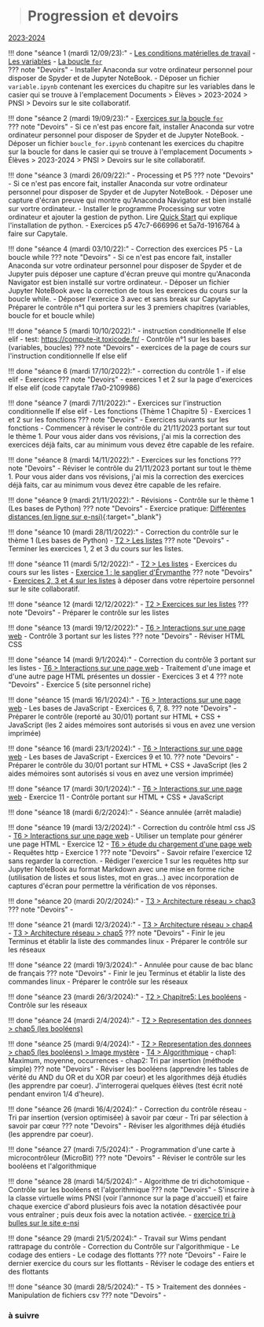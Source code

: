 ># Progression et devoirs

[2023-2024](#a-suivre)

!!! done "séance 1 (mardi 12/09/23):"
    - [Les conditions matérielles de travail](T7_Divers/1_Conseils_generaux/cours.md)
    - [Les variables](T1_Les_bases_de_Python/Chapitre_1:_Variables/cours.md)
    - [La boucle `for`](T1_Les_bases_de_Python/Chapitre_2:_La_boucle_for/cours.md)    
    ??? note "Devoirs"
        - Installer Anaconda sur votre ordinateur personnel pour disposer de Spyder et de Jupyter NoteBook.
        - Déposer un fichier `variable.ipynb` contenant les exercices du chapitre sur les variables dans le casier qui se trouve à l'emplacement Documents > Élèves > 2023-2024 > PNSI > Devoirs sur le site collaboratif.

!!! done "séance 2 (mardi 19/09/23):"
    - [Exercices sur la boucle `for`](T1_Les_bases_de_Python/Chapitre_2:_La_boucle_for/exercices.md)    
    ??? note "Devoirs"
        - Si ce n'est pas encore fait, installer Anaconda sur votre ordinateur personnel pour disposer de Spyder et de Jupyter NoteBook.
        - Déposer un fichier `boucle_for.ipynb` contenant les exercices du chapitre sur la boucle for dans le casier qui se trouve à l'emplacement Documents > Élèves > 2023-2024 > PNSI > Devoirs sur le site collaboratif.
        
!!! done "séance 3 (mardi 26/09/22):"
    - Processing et P5 
    ??? note "Devoirs"
        - Si ce n'est pas encore fait, installer Anaconda sur votre ordinateur personnel pour disposer de Spyder et de Jupyter NoteBook.
        - Déposer une capture d'écran preuve qui montre qu'Anaconda Navigator est bien installé sur vortre ordinateur.
        - Installer le programme Processing sur votre ordinateur et ajouter la gestion de python. Lire [Quick Start](https://github.com/jdf/processing.py#python-mode-for-processing) qui explique l'installation de python.
        - Exercices p5  47c7-666996 et 5a7d-1916764 à faire sur Capytale.

!!! done "séance 4 (mardi 03/10/22):"
    - Correction des exercices P5
    - La boucle while 
    ??? note "Devoirs"
        - Si ce n'est pas encore fait, installer Anaconda sur votre ordinateur personnel pour disposer de Spyder et de Jupyter puis déposer une capture d'écran preuve qui montre qu'Anaconda Navigator est bien installé sur vortre ordinateur.
        - Déposer un fichier Jupyter NoteBook avec la correction de tous les exercices du cours sur la boucle while.
        - Déposer l'exercice 3 avec et sans break sur Capytale
        - Préparer le contrôle n°1  qui portera sur les 3 premiers chapitres (variables, boucle for et boucle while)


!!! done "séance 5 (mardi 10/10/2022):"
    - instruction conditionnelle If else elif
    - test: https://compute-it.toxicode.fr/
    - Contrôle n°1 sur les bases (variables, boucles)
    ??? note "Devoirs"
        - exercices de la page de cours sur l'instruction conditionnelle If else elif


!!! done "séance 6 (mardi 17/10/2022):"
    - correction du contrôle 1
    - if else elif
    - Exercices
    ??? note "Devoirs"
        - exercices 1 et 2 sur la page d'exercices If else elif (code capytale f7a0-2109986)

!!! done "séance 7 (mardi 7/11/2022):"
    - Exercices sur l'instruction conditionnelle If else elif
    - Les fonctions (Thème 1 Chapitre 5) 
    - Exercices 1 et 2 sur les fonctions
    ??? note "Devoirs"
        - Exercices suivants sur les fonctions
        - Commencer à réviser le contrôle du 21/11/2023 portant sur tout le thème 1. Pour vous aider dans vos révisions, j'ai mis la correction des exercices déjà faits, car au minimum vous devez être capable de les refaire.

!!! done "séance 8 (mardi 14/11/2022):"
    - Exercices sur les fonctions
    ??? note "Devoirs"
        - Réviser le contrôle du 21/11/2023 portant sur tout le thème 1. Pour vous aider dans vos révisions, j'ai mis la correction des exercices déjà faits, car au minimum vous devez être capable de les refaire.

!!! done "séance 9 (mardi 21/11/2022):"
    - Révisions
    - Contrôle sur le thème 1 (Les bases de Python)
    ??? note "Devoirs"
        - Exercice pratique: [Différentes distances (en ligne sur e-nsi)](https://e-nsi.gitlab.io/pratique/N0/440-distances/sujet/){:target="_blank"}

!!! done "séance 10 (mardi 28/11/2022):"
    - Correction du contrôle sur le thème 1 (Les bases de Python)
    - [T2 > Les listes](T2_Representation_des_donnees/Chapitre_1:_Listes/cours.md)
    ??? note "Devoirs"
        - Terminer les exercices 1, 2 et 3 du cours sur les listes.

!!! done "séance 11 (mardi 5/12/2022):"
    - [T2 > Les listes](T2_Representation_des_donnees/Chapitre_1:_Listes/cours.md)
    - Exercices du cours sur les listes
    - [Exercice 1 : le sanglier d'Érymanthe](T2_Representation_des_donnees/Chapitre_1:_Listes/exercices.md)
    ??? note "Devoirs"
        - [Exercices 2, 3 et 4 sur les listes](T2_Representation_des_donnees/Chapitre_1:_Listes/exercices.md) à déposer dans votre répertoire personnel sur le site collaboratif.

!!! done "séance 12 (mardi 12/12/2022):"
    - [T2 > Exercices sur les listes](T2_Representation_des_donnees/Chapitre_1:_Listes/exercices.md)
    ??? note "Devoirs"
        - Préparer le contrôle sur les listes

!!! done "séance 13 (mardi 19/12/2022):"
    - [T6 > Interactions sur une page web](T6_IHM_Web/Chapitre_1:_Interactions_page_web/cours.md)
    - Contrôle 3 portant sur les listes
    ??? note "Devoirs"
        - Réviser HTML CSS

!!! done "séance 14 (mardi 9/1/2024):"
    - Correction du contrôle 3 portant sur les listes
    - [T6 > Interactions sur une page web](T6_IHM_Web/Chapitre_1:_Interactions_page_web/cours.md)
    - Traitement d'une image et d'une autre page HTML présentes un dossier
    - Exercices 3 et 4
    ??? note "Devoirs"
        - Exercice 5 (site personnel riche)

!!! done "séance 15 (mardi 16/1/2024):"
    - [T6 > Interactions sur une page web](T6_IHM_Web/Chapitre_1:_Interactions_page_web/cours.md)
    - Les bases de JavaScript
    - Exercices 6, 7, 8.
    ??? note "Devoirs"
        - Préparer le contrôle (reporté au 30/01) portant sur HTML + CSS + JavaScript (les 2 aides mémoires sont autorisés si vous en avez une version imprimée)

!!! done "séance 16 (mardi 23/1/2024):"
    - [T6 > Interactions sur une page web](T6_IHM_Web/Chapitre_1:_Interactions_page_web/cours.md)
    - Les bases de JavaScript
    - Exercices 9 et 10.
    ??? note "Devoirs"
        - Préparer le contrôle du 30/01 portant sur HTML + CSS + JavaScript (les 2 aides mémoires sont autorisés si vous en avez une version imprimée)

!!! done "séance 17 (mardi 30/1/2024):"
    - [T6 > Interactions sur une page web](T6_IHM_Web/Chapitre_1:_Interactions_page_web/cours.md)
    - Exercice 11
    - Contrôle portant sur HTML + CSS + JavaScript

!!! done "séance 18 (mardi 6/2/2024):"
    - Séance annulée (arrêt maladie)

!!! done "séance 19 (mardi 13/2/2024):"
    - Correction du contrôle html css JS
    - [T6 > Interactions sur une page web](T6_IHM_Web/Chapitre_1:_Interactions_page_web/cours.md)
        - Utiliser un template pour générer une page HTML
        - Exercice 12
    - [T6 > étude du chargement d'une page web](T6_IHM_Web/Chapitre_2:_Protocole_HTTP/cours.md)
        - Requêtes http
        - Exercice 1
    ??? note "Devoirs"
        - Savoir refaire l'exercice 12 sans regarder la correction.
        - Rédiger l'exercice 1 sur les requêtes http sur Jupyter NoteBook au format Markdown avec une mise en forme riche (utilisation de listes et sous listes, mot en gras...) avec incorporation de captures d'écran pour permettre la vérification de vos réponses. 

!!! done "séance 20 (mardi 20/2/2024):"
    - [T3 > Architecture réseau > chap3](T3_Architecture_materielle/Chapitre_3:_Architecture_reseau/cours.md)
    ??? note "Devoirs"
        - 

!!! done "séance 21 (mardi 12/3/2024):"
    - [T3 > Architecture réseau > chap4](T3_Architecture_materielle/Chapitre_4:_Protocoles_de_communication/cours.md)
    - [T3 > Architecture réseau > chap5](T3_Architecture_materielle/Chapitre_5:_Decouverte_des_commandes_Linux/cours.md)
    ??? note "Devoirs"
        - Finir le jeu Terminus et établir la liste des commandes linux 
        - Préparer le contrôle sur les réseaux

!!! done "séance 22 (mardi 19/3/2024):"
    - Annulée pour cause de bac blanc de français
    ??? note "Devoirs"
        - Finir le jeu Terminus et établir la liste des commandes linux 
        - Préparer le contrôle sur les réseaux
    
    
!!! done "séance 23 (mardi 26/3/2024):"
    - [T2 > Chapitre5: Les booléens](T2_Representation_des_donnees/Chapitre_5:_Booleens/cours.md)
    - Contrôle sur les réseaux

!!! done "séance 24 (mardi 2/4/2024):"
    - [T2 > Representation des donnees > chap5 (les booléens)](T2_Representation_des_donnees/Chapitre_5:_Booleens/cours.md)


!!! done "séance 25 (mardi 9/4/2024):"
    - [T2 > Representation des donnees > chap5 (les booléens) > Image mystère](T2_Representation_des_donnees/Chapitre_5:_Booleens/cours.md)
    - [T4 > Algorithmique](T4_Algorithmique/Chapitre_1:_Extremums_et_moyennes/cours.md)
        - chap1: Maximum, moyenne, occurrences
        - chap2: Tri par insertion (méthode simple) 
    ??? note "Devoirs"
        - Réviser les booléens (apprendre les tables de vérité du AND du OR et du XOR par coeur) et les algorithmes déjà étudiés (les apprendre par coeur). J'interrogerai quelques élèves (test écrit noté pendant environ 1/4 d'heure). 

!!! done "séance 26 (mardi 16/4/2024):"
    - Correction du contrôle réseau
    - Tri par insertion (version optimisée) à savoir par cœur
    - Tri par sélection à savoir par cœur
    ??? note "Devoirs"
        - Réviser les algorithmes déjà étudiés (les apprendre par coeur).
        

!!! done "séance 27 (mardi 7/5/2024):"
    - Programmation d'une carte à microcontrôleur (MicroBit)
    ??? note "Devoirs"
        - Réviser le contrôle sur les booléens et l'algorithmique


!!! done "séance 28 (mardi 14/5/2024):"
    - Algorithme de tri dichotomique
    - Contrôle sur les booléens et l'algorithmique
    ??? note "Devoirs"
        - S'inscrire à la classe virtuelle wims PNSI (voir l'annonce sur la page d'accueil) et faire chaque exercice d'abord plusieurs fois avec la notation désactivée pour vous entraîner ; puis deux fois avec la notation activée. 
        - [exercice tri à bulles sur le site e-nsi](https://e-nsi.gitlab.io/pratique/N2/500-tri_bulles/sujet/)

!!! done "séance 29 (mardi 21/5/2024):"
    - Travail sur Wims pendant rattrapage du contrôle
    - Correction du Contrôle sur l'algorithmique
    - Le codage des entiers
    - Le codage des flottants
    ??? note "Devoirs"
        - Faire le dernier exercice du cours sur les flottants
        - Réviser le codage des entiers et des flottants 


!!! done "séance 30 (mardi 28/5/2024):"
    - T5 > Traitement des données
    - Manipulation de fichiers csv
    ??? note "Devoirs"
        - 

### à suivre
